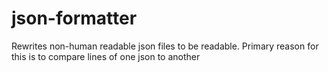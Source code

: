 # json-formatter
Rewrites non-human readable json files to be readable.  Primary reason for this is to compare lines of one json to another
